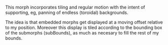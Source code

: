 This morph incorporates tiling and regular motion with the intent of supporting, eg, panning of endless (toroidal) backgrounds.

The idea is that embedded morphs get displayed at a moving offset relative to my position.  Moreover this display is tiled according to the bounding box of the submorphs (subBounds), as much as necesary to fill the rest of my bounds.